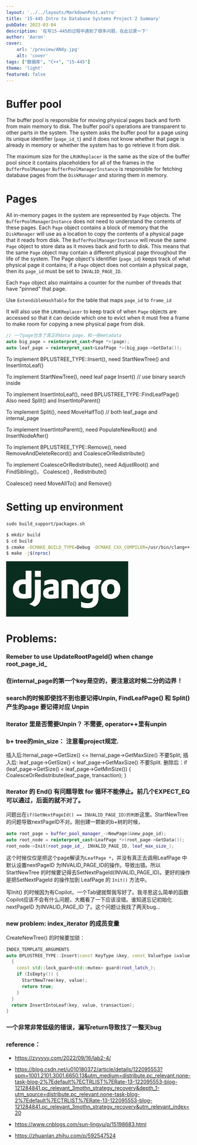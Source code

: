 ```yaml
---
layout: '../../layouts/MarkdownPost.astro'
title: '15-445 Intro to Database Systems Project 2 Summary'
pubDate: 2023-03-04
description: '在写15-445的过程中遇到了很多问题，在此记录一下'
author: 'Aaron'
cover:
    url: '/preview/ANdy.jpg'
    alt: 'cover'
tags: ["数据库", "C++", "15-445"]
theme: 'light'
featured: false
---
```

# Buffer pool
  The buffer pool is responsible for moving physical pages back and forth from main memory to disk.
  The buffer pool's operations are transparent to other parts in the system. The system asks the buffer pool for a page using its unique identifier (`page_id_t`) and it does not know whether that page is already in memory or whether the system has to go retrieve it from disk.
  
  The maximum size for the `LRUKReplacer` is the same as the size of the buffer pool since it contains placeholders for all of the frames in the `BufferPoolManager`
  `BufferPoolManagerInstance` is responsible for fetching database pages from the `DiskManager` and storing them in memory.
  
# Pages
  All in-memory pages in the system are represented by `Page` objects. The `BufferPoolManagerInstance` does not need to understand the contents of these pages. Each `Page` object contains a block of memory that the `DiskManager` will use as a location to copy the contents of a physical page that it reads from disk. The `BufferPoolManagerInstance` will reuse the same `Page` object to store data as it moves back and forth to disk. This means that the same `Page` object may contain a different physical page throughout the life of the system. The Page object's identifier (`page_id`) keeps track of what physical page it contains; if a `Page` object does not contain a physical page, then its `page_id` must be set to `INVALID_PAGE_ID`.

  Each `Page` object also maintains a counter for the number of threads that have "pinned" that page. 

  Use `ExtendibleHashTable` for the table that maps `page_id` to `frame_id`

  It will also use the `LRUKReplacer` to keep track of when `Page` objects are accessed so that it can decide which one to evict when it must free a frame to make room for copying a new physical page from disk.

```cpp
// 一个page包含了真正的data page，和一些metadata
auto big_page = reinterpret_cast<Page *>(page);
auto leaf_page = reinterpret_cast<LeafPage *>(big_page->GetData());
```

To implement BPLUSTREE_TYPE::Insert(), need StartNewTree() and InsertIntoLeaf()

To implement StartNewTree(), need leaf page Insert() // use binary search inside

To implement InsertIntoLeaf(), need BPLUSTREE_TYPE::FindLeafPage()
Also need Split() and InsertIntoParent()

To implement Split(), need MoveHalfTo() // both leaf_page and internal_page

To implement InsertIntoParent(), need PopulateNewRoot() and InsertNodeAfter()

To implement BPLUSTREE_TYPE::Remove(), need RemoveAndDeleteRecord() and CoalesceOrRedistribute()

To implement CoalesceOrRedistribute(), need AdjustRoot() and FindSibling()，
                                        Coalesce() , Redistribute()

 Coalesce() need MoveAllTo() and Remove()    
 
# Setting up environment
`sudo build_support/packages.sh`
```bash
$ mkdir build
$ cd build
$ cmake -DCMAKE_BUILD_TYPE=Debug -DCMAKE_CXX_COMPILER=/usr/bin/clang++-12 -DCMAKE_C_COMPILER=/usr/bin/clang-12 ..
$ make -j$(nproc)
```
![alt](/preview/django.png)
# Problems: 
### Remeber to use UpdateRootPageId() when change root_page_id_

### 在internal_page的第一个key是空的，要注意这时候二分的边界！
### search的时候即使找不到也要记得Unpin, FindLeafPage() 和 Split() 产生的page 要记得对应 Unpin
### Iterator 里是否需要Unpin？ 不需要, operator++里有unpin
### b+ tree的min_size： 注意看project规定. 
插入后:Iternal_page->GetSize() <= Iternal_page->GetMaxSize() 不要Split;
插入后: leaf_page->GetSize() < leaf_page->GetMaxSize() 不要Split.
删除后：if (leaf_page->GetSize() < leaf_page->GetMinSize()) {
      CoalesceOrRedistribute(leaf_page, transaction);
    }
### Iterator 的 End() 有问题导致 for 循环不能停止。前几个EXPECT_EQ可以通过，后面的就不对了。

问题出在`if(GetNextPageId() == INVALID_PAGE_ID)的判断`这里。StartNewTree的问题导致nextPageID不对。刚创建一颗新的b+树的时候，
```cpp
auto root_page = buffer_pool_manager_->NewPage(&new_page_id);
auto root_node = reinterpret_cast<LeafPage *>(root_page->GetData());
root_node->Init(root_page_id_, INVALID_PAGE_ID, leaf_max_size_);
```
这个时候仅仅是把这个page解读为`LeafPage *`，并没有真正去调用LeafPage 中默认设置nextPageID 为INVALID_PAGE_ID的操作。导致出错。所以StartNewTree 的时候要记得去SetNextPageId(INVALID_PAGE_ID)。更好的操作是把SetNextPageId 的操作加到 LeafPage 的 `Init()` 方法中。

写Init() 的时候因为有Copilot，一个Tab键就帮我写好了。我寻思这么简单的函数Copilot应该不会有什么问题，大概看了一下应该没错。谁知道忘记初始化nextPageID 为INVALID_PAGE_ID 了。这个问题让我找了两天bug... 

### new problem: index_iterator 的成员变量
CreateNewTree() 的时候要加锁：
```cpp
INDEX_TEMPLATE_ARGUMENTS
auto BPLUSTREE_TYPE::Insert(const KeyType &key, const ValueType &value, Transaction *transaction) -> bool {
  {
    const std::lock_guard<std::mutex> guard(root_latch_);
    if (IsEmpty()) {
      StartNewTree(key, value);
      return true;
    }
  }
  return InsertIntoLeaf(key, value, transaction);
}
```
### 一个非常非常低级的错误，漏写return导致找了一整天bug
### reference：
* https://zyyyyy.com/2022/09/16/lab2-4/

* https://blog.csdn.net/u010180372/article/details/122095553?spm=1001.2101.3001.6650.13&utm_medium=distribute.pc_relevant.none-task-blog-2%7Edefault%7ECTRLIST%7ERate-13-122095553-blog-121284841.pc_relevant_3mothn_strategy_recovery&depth_1-utm_source=distribute.pc_relevant.none-task-blog-2%7Edefault%7ECTRLIST%7ERate-13-122095553-blog-121284841.pc_relevant_3mothn_strategy_recovery&utm_relevant_index=20

* https://www.cnblogs.com/sun-lingyu/p/15198683.html

* https://zhuanlan.zhihu.com/p/592547524
